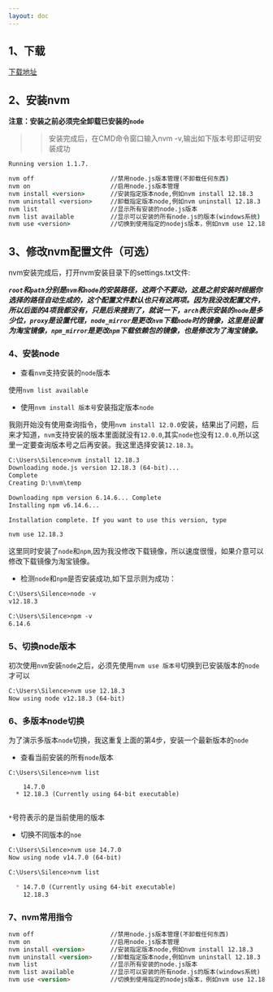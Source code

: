 ```yaml
---
layout: doc
---
```


## 1、下载

[下载地址](https://github.com/coreybutler/nvm-windows/releases "https://github.com/coreybutler/nvm-windows/releases")

## 2、安装nvm
**注意：安装之前必须完全卸载已安装的`node`**

>>安装完成后，在CMD命令窗口输入nvm -v,输出如下版本号即证明安装成功
```cmd
Running version 1.1.7.
```

``` cmd
nvm off                     //禁用node.js版本管理(不卸载任何东西)
nvm on                      //启用node.js版本管理
nvm install <version>       //安装指定版本node,例如nvm install 12.18.3
nvm uninstall <version>     //卸载指定版本node,例如nvm uninstall 12.18.3 
nvm list                    //显示所有安装的node.js版本
nvm list available          //显示可以安装的所有node.js的版本(windows系统)
nvm use <version>           //切换到使用指定的nodejs版本，例如nvm use 12.18.3
```
## 3、修改nvm配置文件（可选）
nvm安装完成后，打开nvm安装目录下的settings.txt文件:

***`root`和`path`分别是`nvm`和`node`的安装路径，这两个不要动，这是之前安装时根据你选择的路径自动生成的，这个配置文件默认也只有这两项。因为我没改配置文件，所以后面的4项我都没有，只是后来搜到了，就说一下，`arch`表示安装的`node`是多少位，`proxy`是设置代理，`node_mirror`是更改`nvm`下载`node`时的镜像，这里是设置为淘宝镜像，`npm_mirror`是更改`npm`下载依赖包的镜像，也是修改为了淘宝镜像。***

### 4、安装node

*   查看`nvm`支持安装的`node`版本

使用`nvm list available`

*   使用`nvm install 版本号`安装指定版本`node`

我刚开始没有使用查询指令，使用`nvm install 12.0.0`安装，结果出了问题，后来才知道，`nvm`支持安装的版本里面就没有`12.0.0`,其实`node`也没有`12.0.0`,所以这里一定要查询版本号之后再安装。我这里选择安装`12.18.3`。

```markdown
C:\Users\Silence>nvm install 12.18.3
Downloading node.js version 12.18.3 (64-bit)...
Complete
Creating D:\nvm\temp

Downloading npm version 6.14.6... Complete
Installing npm v6.14.6...

Installation complete. If you want to use this version, type

nvm use 12.18.3

```

这里同时安装了`node`和`npm`,因为我没修改下载镜像，所以速度很慢，如果介意可以修改下载镜像为淘宝镜像。

*   检测`node`和`npm`是否安装成功,如下显示则为成功：



```markdown
C:\Users\Silence>node -v
v12.18.3

C:\Users\Silence>npm -v
6.14.6
```

### 5、切换node版本

初次使用`nvm`安装`node`之后，必须先使用`nvm use 版本号`切换到已安装版本的`node`才可以

```markdown
C:\Users\Silence>nvm use 12.18.3
Now using node v12.18.3 (64-bit)

```

### 6、多版本node切换

为了演示多版本`node`切换，我这重复上面的第4步，安装一个最新版本的`node`

*   查看当前安装的所有`node`版本

```
C:\Users\Silence>nvm list

    14.7.0
  * 12.18.3 (Currently using 64-bit executable)


```

`*`号符表示的是当前使用的版本

*   切换不同版本的`noe`

```markdown
C:\Users\Silence>nvm use 14.7.0
Now using node v14.7.0 (64-bit)

C:\Users\Silence>nvm list

  * 14.7.0 (Currently using 64-bit executable)
    12.18.3

```

### 7、nvm常用指令

```markdown
nvm off                     //禁用node.js版本管理(不卸载任何东西)
nvm on                      //启用node.js版本管理
nvm install <version>       //安装指定版本node,例如nvm install 12.18.3
nvm uninstall <version>     //卸载指定版本node,例如nvm uninstall 12.18.3 
nvm list                    //显示所有安装的node.js版本
nvm list available          //显示可以安装的所有node.js的版本(windows系统)
nvm use <version>           //切换到使用指定的nodejs版本，例如nvm use 12.18.3
```
